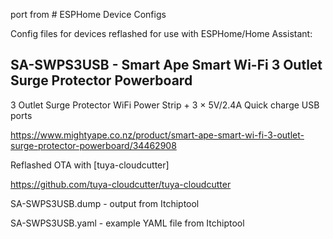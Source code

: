 port from # ESPHome Device Configs

Config files for devices reflashed for use with ESPHome/Home Assistant:


## **SA-SWPS3USB** - Smart Ape Smart Wi-Fi 3 Outlet Surge Protector Powerboard
3 Outlet Surge Protector WiFi Power Strip + 3 × 5V/2.4A Quick charge USB ports

https://www.mightyape.co.nz/product/smart-ape-smart-wi-fi-3-outlet-surge-protector-powerboard/34462908

Reflashed OTA with [tuya-cloudcutter]

https://github.com/tuya-cloudcutter/tuya-cloudcutter

SA-SWPS3USB.dump - output from Itchiptool

SA-SWPS3USB.yaml - example YAML file from Itchiptool
